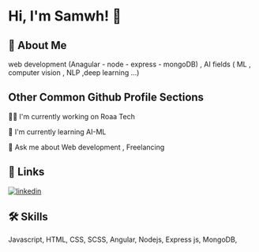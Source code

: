 
# Hi, I'm Samwh! 👋


## 🚀 About Me
web development (Anagular - node - express - mongoDB) , AI fields ( ML , computer vision , NLP ,deep learning ...)


## Other Common Github Profile Sections
👩‍💻 I'm currently working on Roaa Tech 

🧠 I'm currently learning AI-ML 
 
💬 Ask me about Web development , Freelancing




## 🔗 Links
[![linkedin](https://img.shields.io/badge/linkedin-0A66C2?style=for-the-badge&logo=linkedin&logoColor=white)](https://www.linkedin.com/in/sameh-al-yassin)
 

## 🛠 Skills
Javascript, HTML, CSS, SCSS, Angular, Nodejs, Express js,  MongoDB, 

